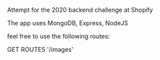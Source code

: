 Attempt for the 2020 backend challenge at Shopify

The app uses MongoDB, Express, NodeJS

feel free to use the following routes:

GET ROUTES
'/images'
